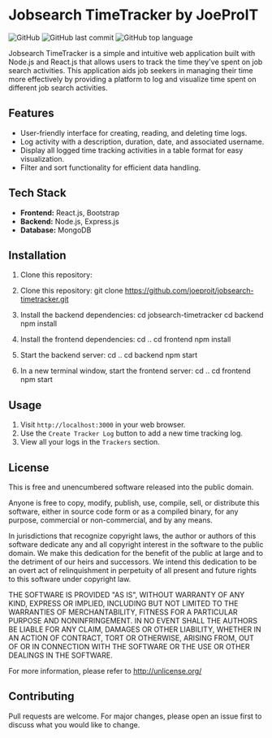 # Jobsearch TimeTracker by JoeProIT

![GitHub](https://img.shields.io/github/license/joeproit/jobsearch-timetracker)
![GitHub last commit](https://img.shields.io/github/last-commit/joeproit/jobsearch-timetracker)
![GitHub top language](https://img.shields.io/github/languages/top/joeproit/jobsearch-timetracker)

Jobsearch TimeTracker is a simple and intuitive web application built with Node.js and React.js that allows users to track the time they've spent on job search activities. This application aids job seekers in managing their time more effectively by providing a platform to log and visualize time spent on different job search activities.

## Features

- User-friendly interface for creating, reading, and deleting time logs.
- Log activity with a description, duration, date, and associated username.
- Display all logged time tracking activities in a table format for easy visualization.
- Filter and sort functionality for efficient data handling.

## Tech Stack

- **Frontend:** React.js, Bootstrap
- **Backend:** Node.js, Express.js
- **Database:** MongoDB

## Installation

1. Clone this repository:
1. Clone this repository:
git clone https://github.com/joeproit/jobsearch-timetracker.git

2. Install the backend dependencies:
cd jobsearch-timetracker
cd backend
npm install

3. Install the frontend dependencies:
cd ..
cd frontend
npm install

4. Start the backend server:
cd ..
cd backend
npm start

5. In a new terminal window, start the frontend server:
cd ..
cd frontend
npm start

## Usage

1. Visit `http://localhost:3000` in your web browser.
2. Use the `Create Tracker Log` button to add a new time tracking log.
3. View all your logs in the `Trackers` section.

## License

This is free and unencumbered software released into the public domain.

Anyone is free to copy, modify, publish, use, compile, sell, or
distribute this software, either in source code form or as a compiled
binary, for any purpose, commercial or non-commercial, and by any
means.

In jurisdictions that recognize copyright laws, the author or authors
of this software dedicate any and all copyright interest in the
software to the public domain. We make this dedication for the benefit
of the public at large and to the detriment of our heirs and
successors. We intend this dedication to be an overt act of
relinquishment in perpetuity of all present and future rights to this
software under copyright law.

THE SOFTWARE IS PROVIDED "AS IS", WITHOUT WARRANTY OF ANY KIND,
EXPRESS OR IMPLIED, INCLUDING BUT NOT LIMITED TO THE WARRANTIES OF
MERCHANTABILITY, FITNESS FOR A PARTICULAR PURPOSE AND NONINFRINGEMENT.
IN NO EVENT SHALL THE AUTHORS BE LIABLE FOR ANY CLAIM, DAMAGES OR
OTHER LIABILITY, WHETHER IN AN ACTION OF CONTRACT, TORT OR OTHERWISE,
ARISING FROM, OUT OF OR IN CONNECTION WITH THE SOFTWARE OR THE USE OR
OTHER DEALINGS IN THE SOFTWARE.

For more information, please refer to <http://unlicense.org/>

## Contributing

Pull requests are welcome. For major changes, please open an issue first to discuss what you would like to change.
